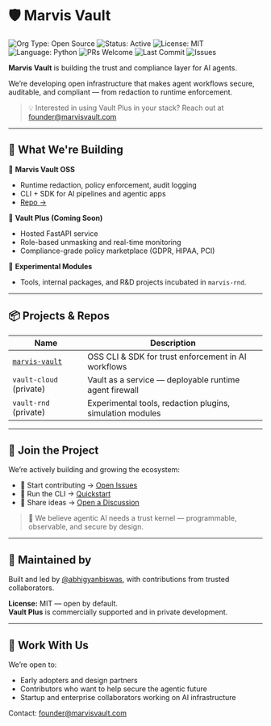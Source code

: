 # 🛡️ Marvis Vault

![Org Type: Open Source](https://img.shields.io/badge/org-open--source-blue)
![Status: Active](https://img.shields.io/badge/status-active-brightgreen)
![License: MIT](https://img.shields.io/badge/license-MIT-blue.svg)
![Language: Python](https://img.shields.io/badge/language-Python%203.10+-blue)
![PRs Welcome](https://img.shields.io/badge/PRs-welcome-blue)
![Last Commit](https://img.shields.io/github/last-commit/marvisvault/marvis-vault)
![Issues](https://img.shields.io/github/issues/marvisvault/marvis-vault)

**Marvis Vault** is building the trust and compliance layer for AI agents.

We’re developing open infrastructure that makes agent workflows secure, auditable, and compliant — from redaction to runtime enforcement.

> 💡 Interested in using Vault Plus in your stack? Reach out at [founder@marvisvault.com](mailto:founder@marvisvault.com)
---

## 🚀 What We're Building

🔐 **Marvis Vault OSS**  
- Runtime redaction, policy enforcement, audit logging  
- CLI + SDK for AI pipelines and agentic apps  
- [Repo →](https://github.com/marvisvault/marvis-vault)

🧱 **Vault Plus (Coming Soon)**  
- Hosted FastAPI service  
- Role-based unmasking and real-time monitoring  
- Compliance-grade policy marketplace (GDPR, HIPAA, PCI)

🧪 **Experimental Modules**  
- Tools, internal packages, and R&D projects incubated in `marvis-rnd`.

---

## 📦 Projects & Repos

| Name | Description |
|------|-------------|
| [`marvis-vault`](https://github.com/marvisvault/marvis-vault) | OSS CLI & SDK for trust enforcement in AI workflows |
| `vault-cloud` (private) | Vault as a service — deployable runtime agent firewall |
| `vault-rnd` (private) | Experimental tools, redaction plugins, simulation modules |

---

## 👋 Join the Project

We’re actively building and growing the ecosystem:

- 🔧 Start contributing → [Open Issues](https://github.com/marvisvault/marvis-vault/issues)
- 🧪 Run the CLI → [Quickstart](https://github.com/marvisvault/marvis-vault#quickstart)
- 💬 Share ideas → [Open a Discussion](https://github.com/marvisvault/marvis-vault/discussions)

> 🧠 We believe agentic AI needs a trust kernel — programmable, observable, and secure by design.

---

## 🧬 Maintained by

Built and led by [@abhigyanbiswas](https://github.com/abbybiswas), with contributions from trusted collaborators.

**License:** MIT — open by default.  
**Vault Plus** is commercially supported and in private development.

---

## 🤝 Work With Us

We’re open to:
- Early adopters and design partners
- Contributors who want to help secure the agentic future
- Startup and enterprise collaborators working on AI infrastructure

Contact: founder@marvisvault.com

